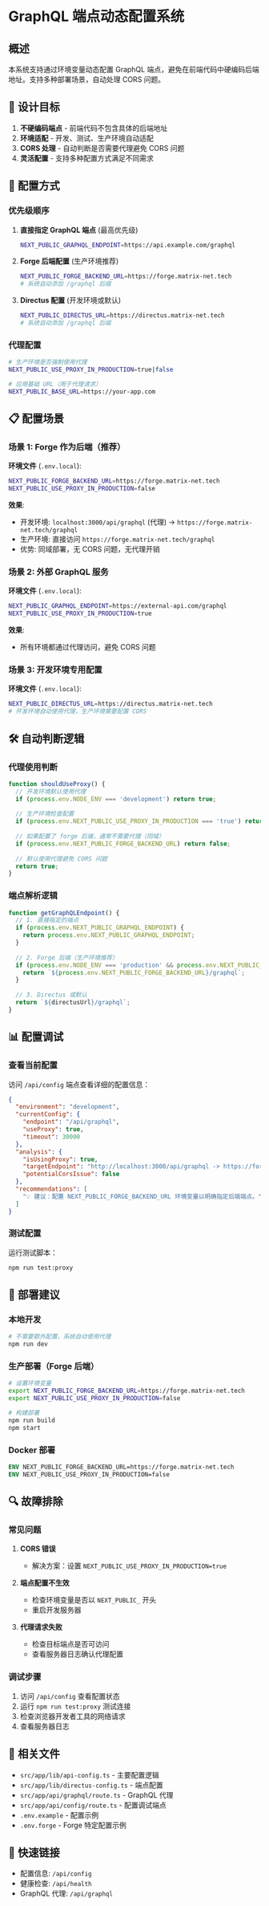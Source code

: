 # GraphQL 端点动态配置系统

## 概述

本系统支持通过环境变量动态配置 GraphQL 端点，避免在前端代码中硬编码后端地址。支持多种部署场景，自动处理 CORS 问题。

## 🎯 设计目标

1. **不硬编码端点** - 前端代码不包含具体的后端地址
2. **环境适配** - 开发、测试、生产环境自动适配
3. **CORS 处理** - 自动判断是否需要代理避免 CORS 问题
4. **灵活配置** - 支持多种配置方式满足不同需求

## 🔧 配置方式

### 优先级顺序

1. **直接指定 GraphQL 端点** (最高优先级)
   ```bash
   NEXT_PUBLIC_GRAPHQL_ENDPOINT=https://api.example.com/graphql
   ```

2. **Forge 后端配置** (生产环境推荐)
   ```bash
   NEXT_PUBLIC_FORGE_BACKEND_URL=https://forge.matrix-net.tech
   # 系统自动添加 /graphql 后缀
   ```

3. **Directus 配置** (开发环境或默认)
   ```bash
   NEXT_PUBLIC_DIRECTUS_URL=https://directus.matrix-net.tech
   # 系统自动添加 /graphql 后缀
   ```

### 代理配置

```bash
# 生产环境是否强制使用代理
NEXT_PUBLIC_USE_PROXY_IN_PRODUCTION=true|false

# 应用基础 URL（用于代理请求）
NEXT_PUBLIC_BASE_URL=https://your-app.com
```

## 📋 配置场景

### 场景 1: Forge 作为后端（推荐）

**环境文件** (`.env.local`):
```bash
NEXT_PUBLIC_FORGE_BACKEND_URL=https://forge.matrix-net.tech
NEXT_PUBLIC_USE_PROXY_IN_PRODUCTION=false
```

**效果**:
- 开发环境: `localhost:3000/api/graphql` (代理) → `https://forge.matrix-net.tech/graphql`
- 生产环境: 直接访问 `https://forge.matrix-net.tech/graphql`
- 优势: 同域部署，无 CORS 问题，无代理开销

### 场景 2: 外部 GraphQL 服务

**环境文件** (`.env.local`):
```bash
NEXT_PUBLIC_GRAPHQL_ENDPOINT=https://external-api.com/graphql
NEXT_PUBLIC_USE_PROXY_IN_PRODUCTION=true
```

**效果**:
- 所有环境都通过代理访问，避免 CORS 问题

### 场景 3: 开发环境专用配置

**环境文件** (`.env.local`):
```bash
NEXT_PUBLIC_DIRECTUS_URL=https://directus.matrix-net.tech
# 开发环境自动使用代理，生产环境需要配置 CORS
```

## 🛠️ 自动判断逻辑

### 代理使用判断

```javascript
function shouldUseProxy() {
  // 开发环境默认使用代理
  if (process.env.NODE_ENV === 'development') return true;
  
  // 生产环境检查配置
  if (process.env.NEXT_PUBLIC_USE_PROXY_IN_PRODUCTION === 'true') return true;
  
  // 如果配置了 forge 后端，通常不需要代理（同域）
  if (process.env.NEXT_PUBLIC_FORGE_BACKEND_URL) return false;
  
  // 默认使用代理避免 CORS 问题
  return true;
}
```

### 端点解析逻辑

```javascript
function getGraphQLEndpoint() {
  // 1. 直接指定的端点
  if (process.env.NEXT_PUBLIC_GRAPHQL_ENDPOINT) {
    return process.env.NEXT_PUBLIC_GRAPHQL_ENDPOINT;
  }
  
  // 2. Forge 后端（生产环境推荐）
  if (process.env.NODE_ENV === 'production' && process.env.NEXT_PUBLIC_FORGE_BACKEND_URL) {
    return `${process.env.NEXT_PUBLIC_FORGE_BACKEND_URL}/graphql`;
  }
  
  // 3. Directus 或默认
  return `${directusUrl}/graphql`;
}
```

## 📊 配置调试

### 查看当前配置

访问 `/api/config` 端点查看详细的配置信息：

```json
{
  "environment": "development",
  "currentConfig": {
    "endpoint": "/api/graphql",
    "useProxy": true,
    "timeout": 30000
  },
  "analysis": {
    "isUsingProxy": true,
    "targetEndpoint": "http://localhost:3000/api/graphql -> https://forge.matrix-net.tech/graphql",
    "potentialCorsIssue": false
  },
  "recommendations": [
    "💡 建议：配置 NEXT_PUBLIC_FORGE_BACKEND_URL 环境变量以明确指定后端端点。"
  ]
}
```

### 测试配置

运行测试脚本：
```bash
npm run test:proxy
```

## 🚀 部署建议

### 本地开发
```bash
# 不需要额外配置，系统自动使用代理
npm run dev
```

### 生产部署（Forge 后端）
```bash
# 设置环境变量
export NEXT_PUBLIC_FORGE_BACKEND_URL=https://forge.matrix-net.tech
export NEXT_PUBLIC_USE_PROXY_IN_PRODUCTION=false

# 构建部署
npm run build
npm start
```

### Docker 部署
```dockerfile
ENV NEXT_PUBLIC_FORGE_BACKEND_URL=https://forge.matrix-net.tech
ENV NEXT_PUBLIC_USE_PROXY_IN_PRODUCTION=false
```

## 🔍 故障排除

### 常见问题

1. **CORS 错误**
   - 解决方案：设置 `NEXT_PUBLIC_USE_PROXY_IN_PRODUCTION=true`

2. **端点配置不生效**
   - 检查环境变量是否以 `NEXT_PUBLIC_` 开头
   - 重启开发服务器

3. **代理请求失败**
   - 检查目标端点是否可访问
   - 查看服务器日志确认代理配置

### 调试步骤

1. 访问 `/api/config` 查看配置状态
2. 运行 `npm run test:proxy` 测试连接
3. 检查浏览器开发者工具的网络请求
4. 查看服务器日志

## 📁 相关文件

- `src/app/lib/api-config.ts` - 主要配置逻辑
- `src/app/lib/directus-config.ts` - 端点配置
- `src/app/api/graphql/route.ts` - GraphQL 代理
- `src/app/api/config/route.ts` - 配置调试端点
- `.env.example` - 配置示例
- `.env.forge` - Forge 特定配置示例

## 🔗 快速链接

- 配置信息: `/api/config`
- 健康检查: `/api/health`
- GraphQL 代理: `/api/graphql`
